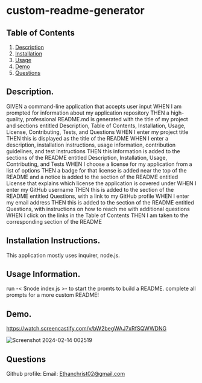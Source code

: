 # custom-readme-generator
## Table of Contents

1. [Description](https://github.com/EChrist01/custom-readme-generator/blob/main/README.md#description)
2. [Installation](https://github.com/EChrist01/custom-readme-generator/blob/main/README.md#installation-instructions)
3. [Usage](https://github.com/EChrist01/custom-readme-generator/blob/main/README.md#usage-information)
4. [Demo](https://github.com/EChrist01/custom-readme-generator/blob/main/README.md#demo)
5. [Questions](https://github.com/EChrist01/custom-readme-generator/blob/main/README.md#questions)

## Description.

GIVEN a command-line application that accepts user input
WHEN I am prompted for information about my application repository
THEN a high-quality, professional README.md is generated with the title of my project and sections entitled Description, Table of Contents, Installation, Usage, License, Contributing, Tests, and Questions
WHEN I enter my project title
THEN this is displayed as the title of the README
WHEN I enter a description, installation instructions, usage information, contribution guidelines, and test instructions
THEN this information is added to the sections of the README entitled Description, Installation, Usage, Contributing, and Tests
WHEN I choose a license for my application from a list of options
THEN a badge for that license is added near the top of the README and a notice is added to the section of the README entitled License that explains which license the application is covered under
WHEN I enter my GitHub username
THEN this is added to the section of the README entitled Questions, with a link to my GitHub profile
WHEN I enter my email address
THEN this is added to the section of the README entitled Questions, with instructions on how to reach me with additional questions
WHEN I click on the links in the Table of Contents
THEN I am taken to the corresponding section of the README

## Installation Instructions.
This application mostly uses inquirer, node.js.

## Usage Information.
run -< $node index.js >- to start the promts to build a README.
complete all prompts for a more custom README!

## Demo.
https://watch.screencastify.com/v/bW2begWAJ7xRfSQWWDNG

![Screenshot 2024-02-14 002519](https://github.com/EChrist01/custom-readme-generator/assets/146894896/f404197a-076a-4b6c-bde6-e9814e09ceff)


## Questions
Github profile: 
Email: Ethanchrist02@gmail.com
